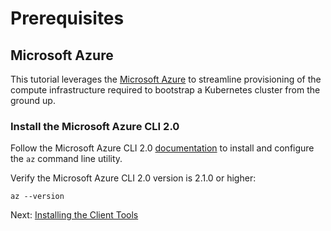 # Prerequisites

## Microsoft Azure

This tutorial leverages the [Microsoft Azure](https://azure.microsoft.com) to streamline provisioning of the compute infrastructure required to bootstrap a Kubernetes cluster from the ground up. 


### Install the Microsoft Azure CLI 2.0

Follow the Microsoft Azure CLI 2.0 [documentation](https://github.com/azure/azure-cli#installation) to install and configure the `az` command line utility.

Verify the Microsoft Azure CLI 2.0 version is 2.1.0 or higher:

```shell
az --version
```

Next: [Installing the Client Tools](02-client-tools.md)